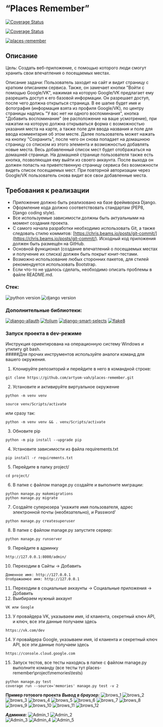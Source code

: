 # **“Places Remember”**
[![Coverage Status](https://coveralls.io/repos/github/artyom-vah/places-remember/badge.svg?branch=main)](https://coveralls.io/github/artyom-vah/places-remember?branch=main)

[![Coverage Status](https://coveralls.io/repos/github/artyom-vah/places-remember/badge.svg?branch=main)](https://coveralls.io/github/artyom-vah/places-remember?branch=main)


[![places-remember](https://github.com/artyom-vah/places-remember/actions/workflows//main.yml/badge.svg)](https://github.com/artyom-vah/places-remember/actions)


## Описание
Цель: Создать веб-приложение, с помощью которого люди смогут хранить свои впечатления о посещаемых местах.

Описание задачи: Пользователь заходит на сайт и видит страницу с кратким описанием сервиса. Также, он замечает кнопки "Войти с помощью Google/VK", нажимая на которую Google/VK предлагает ему разрешить доступ к его базовой информации. Он разрешает доступ, после чего должна открыться страница. В ее шапке будет имя и фотография (информация взята из профиля Google/VK), по центру страницы надпись "У вас нет ни одного воспоминания", кнопка "Добавить воспоминание" (ее расположение на ваше усмотрение), при нажатии на которую должна открываться форма с возможностью указания места на карте, а также поле для ввода названия и поле для ввода комментария об этом месте. Далее пользователь может нажать на кнопку "Сохранить", после чего он снова попадает на домашнюю страницу со списком из этого элемента и возможностью добавлять новые места. Весь добавленный список мест будет отображаться на домашней странице. На домашней странице пользователя также есть кнопка, позволяющая ему выйти из своего аккаунта. После выхода он должен попасть на приветственную страницу сервиса без возможности видеть список посещаемых мест. При повторной авторизации через Google/VK пользователь снова видит все свои добавленные места.

## Требования к реализации

- Приложение должно быть реализовано на базе фреймворка Django.
- Оформление кода должно соответствовать стандартам (PEP8, Django coding style).
- Все используемые зависимости должны быть актуальными на момент создания проекта.
- С самого начала разработки необходимо использовать Git, а также следовать стилю коммитов: [https://chris.beams.io/posts/git-commit/](https://chris.beams.io/posts/git-commit/). Исходный код приложения должен быть размещён на GitHub.
- Основной функционал (создание впечатлений о посещаемых местах и получение их списка) должен быть покрыт юнит-тестами.
- Возможно использование любых сторонних пакетов, для стилей рекомендуется использовать Bootstrap.
- Если что-то не удалось сделать, необходимо описать проблемы в файле README.md.



### **Стек:**
![python version](https://img.shields.io/badge/Python-3.10.2-green)   ![django version](https://img.shields.io/badge/Django-4.21-green)


### **Дополнительные библиотеки:**
[![django-allauth](https://img.shields.io/badge/django--allauth-0.54.0-blue?style=flat-square)](https://django-allauth.readthedocs.io/en/latest/) [![folium](https://img.shields.io/badge/folium-0.14-blue)](https://python-visualization.github.io/folium/)  [![django-smart-selects](https://img.shields.io/badge/geocoder-1.38.1-blue)](https://pypi.org/project/geocoder/) [![flake8](https://img.shields.io/badge/flake8-5.0.4-blue)](https://pypi.org/project/flake8/5.0.4/)

### **Запуск проекта в dev-режиме**
Инструкция ориентирована на операционную систему Windows и утилиту git bash.<br/>
#####Для прочих инструментов используйте аналоги команд для вашего окружения.

1. Клонируйте репозиторий и перейдите в него в командной строке:

```
git clone https://github.com/artyom-vah/places-remember.git
```

2. Установите и активируйте виртуальное окружение
```
python -m venv venv
``` 
```
source venv/Scripts/activate
```
или сразу так:
```
python -m venv venv && . venv/Scripts/activate
```
3. Обновите pip 
```
python -m pip install --upgrade pip
```
4. Установите зависимости из файла requirements.txt
```
pip install -r requirements.txt
```
5. Перейдите в папку project/
```
cd project/
```
6. В папке с файлом manage.py создайте и выполните миграции:
```
python manage.py makemigrations 
python manage.py migrate
```
7. Создайте суперюзера 'укажите имя пользователя, адрес электронной почты (необязательно), и Password'
```
python manage.py createsuperuser
```
8. В папке с файлом manage.py запустите сервер:
```
python manage.py runserver
```
9. Перейдите в админку
```
http://127.0.0.1:8000/admin/
```
10.  Переходим в Сайты -> Добавить
``` 
Доменное имя: http://127.0.0.1
Отображаемое имя: http://127.0.0.1
```   
11.  Переходим в социальные аккаунты -> Социальные приложения -> Добавить 
12.  Выибираем нужный аккаунт 
```
VK или Google
```
13.  У провайдера VK, указываем имя, id клаиента, секретный ключ API, и ключ, все эти данные получаем здесь 
```
https://vk.com/dev
```
14. У провайдера Google, указываем имя, id клаиента и секретный ключ API, все эти данные получаем здесь 
```
https://console.cloud.google.com
```
15. Запуск тестов, все тесты находясь в папке с файлом manage.py выполните команду (все тесты тут places-remember\project\memories\tests\)
```
python manage.py test
coverage run --source='memories' manage.py test -v 2
```

**Пример готового проекта**
***Вывод в браузер:***
![brows_1](https://github.com/artyom-vah/places-remember/blob/main/scrins/main_guest.jpg)
![brows_2](https://github.com/artyom-vah/places-remember/blob/main/scrins/in_google.jpg)
![brows_3](https://github.com/artyom-vah/places-remember/blob/main/scrins/in_vk.jpg)
![brows_4](https://github.com/artyom-vah/places-remember/blob/main/scrins/main_authorized_google.jpg)
![brows_5](https://github.com/artyom-vah/places-remember/blob/main/scrins/list_authorized_google.jpg)
![brows_6](https://github.com/artyom-vah/places-remember/blob/main/scrins/add_authorized_google.jpg)
![brows_7](https://github.com/artyom-vah/places-remember/blob/main/scrins/add_authorized_google_2.jpg)
![brows_8](https://github.com/artyom-vah/places-remember/blob/main/scrins/list_authorized_google-2.jpg)
![brows_9](https://github.com/artyom-vah/places-remember/blob/main/scrins/add_authorized_google_3.jpg)
![brows_10](https://github.com/artyom-vah/places-remember/blob/main/scrins/main_authorized_vk.jpg)
![brows_11](https://github.com/artyom-vah/places-remember/blob/main/scrins/list_authorized_vk.jpg)
![brows_12](https://github.com/artyom-vah/places-remember/blob/main/scrins/add_authorized_vk.jpg)

***Админка:***
![Admin_1](https://github.com/artyom-vah/places-remember/blob/main/scrins/admin_1.jpg)
![Admin_2](https://github.com/artyom-vah/places-remember/blob/main/scrins/admin_2.jpg)  
![Admin_3](https://github.com/artyom-vah/places-remember/blob/main/scrins/admin_3.jpg)
![Admin_4](https://github.com/artyom-vah/places-remember/blob/main/scrins/admin_4.jpg)
![Admin_5](https://github.com/artyom-vah/places-remember/blob/main/scrins/admin_5.jpg)





